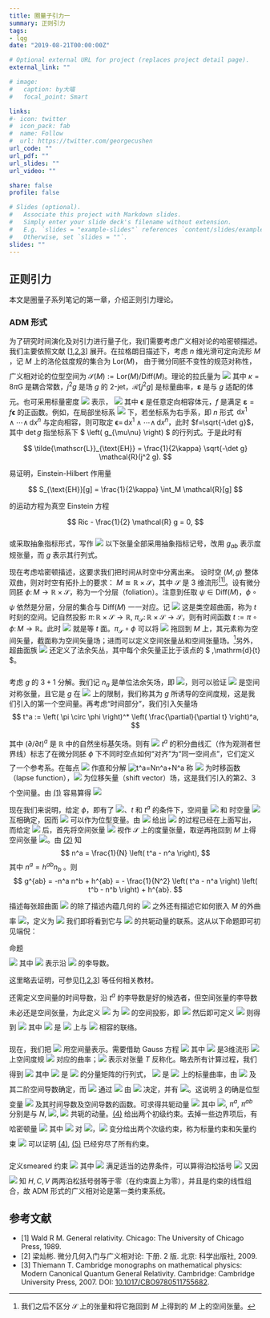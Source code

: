 ```yaml
---
title: 圈量子引力一
summary: 正则引力
tags:
- lqg
date: "2019-08-21T00:00:00Z"

# Optional external URL for project (replaces project detail page).
external_link: ""

# image:
#   caption: by大喵
#   focal_point: Smart

links:
#- icon: twitter
#  icon_pack: fab
#  name: Follow
#  url: https://twitter.com/georgecushen
url_code: ""
url_pdf: ""
url_slides: ""
url_video: ""

share: false
profile: false

# Slides (optional).
#   Associate this project with Markdown slides.
#   Simply enter your slide deck's filename without extension.
#   E.g. `slides = "example-slides"` references `content/slides/example-slides.md`.
#   Otherwise, set `slides = ""`.
slides: ""
---
```


## 正则引力

本文是圈量子系列笔记的第一章，介绍正则引力理论。

### ADM 形式

为了研究时间演化及对引力进行量子化，我们需要考虑广义相对论的哈密顿描述。我们主要依照文献 [[1](#ref-wald1989),[2](#ref-liang3),[3](#ref-Thiemann2007)] 展开。在拉格朗日描述下，考虑 $n$ 维光滑可定向流形 $M$ ，记 $M$ 上的洛伦兹度规的集合为 $\mathrm{Lor}(M)$， 由于微分同胚不变性的规范对称性，广义相对论的位型空间为 ${\mathcal{S}(M)} := {\mathrm{Lor}(M)}/{\mathrm{Diff}(M)}$。理论的拉氏量为
<img class=displaymath style="margin-top:0.7em;margin-bottom:0" src="https://www.zhihu.com/equation?tex=\mathbf{\mathscr{L}}_{\text{EH}}[j^2 g] := \frac{1}{2\kappa} \mathcal{R}(j^2 g) \mathbf{\varepsilon},\\\\">
其中 $\kappa = 8\pi \mathrm{G}$ 是耦合常数，$j^2 g$ 是场 $g$ 的 2-jet，$\mathcal{R}[j^2 g]$ 是标量曲率，$\mathbf{\varepsilon}$ 是与 $g$ 适配的体元。也可采用标量密度 <img class=inlinemath style="margin:0" src="https://www.zhihu.com/equation?tex=\tilde{\mathscr{L}}_{\text{EH}}"> 表示，
<img class=displaymath style="margin-top:0.7em;margin-bottom:0" src="https://www.zhihu.com/equation?tex=\mathbf{\mathscr{L}}_{\text{EH}}[j^2 g] = \tilde{\mathscr{L}}_{\text{EH}} \mathbf{\epsilon},\\ \tilde{\mathscr{L}}_{\text{EH}} = \frac{1}{2\kappa} f \mathcal{R}(j^2 g),\\\\">
其中 $\mathbf{\epsilon}$ 是任意定向相容体元，$f$ 是满足 $\mathbf{\varepsilon} = f \mathbf{\epsilon}$ 的正函数。例如，在局部坐标系 <img class=inlinemath style="margin:0" src="https://www.zhihu.com/equation?tex=\left\{ x^\mu \right\}"> 下，若坐标系为右手系，即 $n$ 形式 $\,\mathrm{d}{x^1} \wedge \cdots \wedge \,\mathrm{d}{x^n}$ 与定向相容，则可取定 $\mathbf{\epsilon} = \,\mathrm{d}{x^1} \wedge \cdots \wedge \,\mathrm{d}{x^n}$，此时 $f=\sqrt{-\det g}$，其中 $\det g$ 指坐标系下 $ \left( g_{\mu\nu} \right) $ 的行列式。于是此时有

$$
\tilde{\mathscr{L}}_{\text{EH}} = \frac{1}{2\kappa} \sqrt{-\det g} \mathcal{R}(j^2 g).
$$

易证明，Einstein-Hilbert 作用量

$$ S_{\text{EH}}[g] = \frac{1}{2\kappa} \int_M \mathcal{R}[g] $$

的运动方程为真空 Einstein 方程

$$
Ric - \frac{1}{2} \mathcal{R} g = 0,
$$

或采取抽象指标形式，写作
<img class=displaymath style="margin-top:0.7em;margin-bottom:0" src="https://www.zhihu.com/equation?tex=R_{ab} - \frac{1}{2} \mathcal{R} g_{ab} = 0.\\\\">
以下张量全部采用抽象指标记号，改用 $g_{ab}$ 表示度规张量，而 $g$ 表示其行列式。

现在考虑哈密顿描述，这要求我们把时间从时空中分离出来。
设时空 $\left( M, g \right)$ 整体双曲，则对时空有拓扑上的要求： $M \cong \mathbb{R} \times {\mathcal{S}}$，其中 ${\mathcal{S}}$ 是 $3$ 维流形[<sup>[1]</sup>](#ref-wald1989)。设有微分同胚 $\phi \colon M \rightarrow \mathbb{R} \times {\mathcal{S}}$，称为一个分层（foliation）。注意到任取 $\psi \in {\mathrm{Diff}(M)}$，$\phi \circ \psi$ 依然是分层，分层的集合与 ${\mathrm{Diff}(M)}$ 一一对应。记
<img class=displaymath style="margin-top:0.7em;margin-bottom:0" src="https://www.zhihu.com/equation?tex={\mathcal{S}}_t := \phi^{-1}(\left\{ t \right\} \times {\mathcal{S}}),\\\\">
这是类空超曲面，称为 $t$ 时刻的空间。记自然投影 $\pi \colon \mathbb{R} \times {\mathcal{S}} \rightarrow \mathbb{R}$, $\pi_{{\mathcal{S}}} \colon \mathbb{R} \times {\mathcal{S}} \rightarrow {\mathcal{S}}$，则有时间函数 $t := \pi \circ \phi \colon M \rightarrow \mathbb{R}$。此时 <img class=inlinemath style="margin:0" src="https://www.zhihu.com/equation?tex={\mathcal{S}}_t"> 就是等 $t$ 面。$\pi_{{\mathcal{S}}} \circ \phi$ 可以将 <img class=inlinemath style="margin:0" src="https://www.zhihu.com/equation?tex=\mathrm{T}\!{{\mathcal{S}}}"> 拖回到 $M$ 上，其元素称为空间矢量，截面称为空间矢量场；进而可以定义空间张量丛和空间张量场。[^1]另外，超曲面族 <img class=inlinemath style="margin:0" src="https://www.zhihu.com/equation?tex=\left\{ {\mathcal{S}}_t \right\}"> 还定义了法余矢丛，其中每个余矢量正比于该点的 $ \,\mathrm{d}{t} $。

[^1]: 我们之后不区分 ${\mathcal{S}}$ 上的张量和将它拖回到 $M$ 上得到的 $M$ 上的空间张量。

考虑 $g$ 的 $3+1$ 分解。我们记 $n_a$ 是单位法余矢场，即 <img class=inlinemath style="margin:0" src="https://www.zhihu.com/equation?tex=n^a n_a = -1">，则可以验证
<img class=displaymath style="margin-top:0.7em;margin-bottom:0" src="https://www.zhihu.com/equation?tex=h_{ab} := g_{ab} + n_a n_b\\\\">
是空间对称张量，且它是 $g$ 在 <img class=inlinemath style="margin:0" src="https://www.zhihu.com/equation?tex=\mathrm{T}\!{{\mathcal{S}}_t}"> 上的限制，我们称其为 $g$ 所诱导的空间度规，这是我们引入的第一个空间量。再考虑“时间部分”，我们引入矢量场
$$
t^a := \left( \pi \circ \phi \right)^* \left( \frac{\partial}{\partial t} \right)^a,
$$
其中 $\left( \partial/\partial t \right)^a$ 是 $\mathbb{R}$ 中的自然坐标基矢场。则有
<img class=displaymath id="eqt" style="margin-top:0.7em;margin-bottom:0" src="https://www.zhihu.com/equation?tex=t^a \nabla_{a} t = -1,\tag{1}">
$t^a$ 的积分曲线汇（作为观测者世界线）标志了在微分同胚 $\phi$ 下不同时空点如何“对齐”为“同一空间点”，它们定义了一个参考系。在每点 <img class=inlinemath style="margin:0" src="https://www.zhihu.com/equation?tex=p\in {\mathcal{S}}_t"> 作直和分解
<img class=displaymath id="eqtsplit" style="margin-top:0.7em;margin-bottom:0" src="https://www.zhihu.com/equation?tex=t^a=Nn^a%2BN^a,\quad%20N%3E0,\quad%20n^a\in\mathrm{T}_p{{\mathcal{S}}_t},\\\\" alt="t^a=Nn^a+N^a"/>
称 <img class=inlinemath style="margin:0" src="https://www.zhihu.com/equation?tex=N"/> 为时移函数（lapse function），<img class=inlinemath style="margin:0" src="https://www.zhihu.com/equation?tex=N^a"> 为位移矢量（shift vector）场，这是我们引入的第2、3个空间量。由 [(1)](#eqt) 容易算得
<img class=displaymath id="eqn" style="margin-top:0.7em;margin-bottom:0" src="https://www.zhihu.com/equation?tex=n_a = - N \nabla_{a} t.\\\\">

现在我们来说明，给定 $\phi$，即有了 <img class=inlinemath style="margin:0" src="https://www.zhihu.com/equation?tex=\left\{ {\mathcal{S}}_t \right\}">、$t$ 和 $t^a$ 的条件下，空间量 <img class=inlinemath style="margin:0" src="https://www.zhihu.com/equation?tex=\left( h_{ab} , N, n_a \right)"> 和 时空量 <img class=inlinemath style="margin:0" src="https://www.zhihu.com/equation?tex=g_{ab}"> 互相确定，因而 <img class=inlinemath style="margin:0" src="https://www.zhihu.com/equation?tex=\left( h_{ab} , N, n_a \right)"> 可以作为位型变量。由 <img class=inlinemath style="margin:0" src="https://www.zhihu.com/equation?tex=g_{ab}"> 给出 <img class=inlinemath style="margin:0" src="https://www.zhihu.com/equation?tex=\left( h_{ab} , N, n_a \right)"> 的过程已经在上面写出，而给定 <img class=inlinemath style="margin:0" src="https://www.zhihu.com/equation?tex=\left( h_{ab} , N, n_a \right)"> 后，首先将空间张量 <img class=inlinemath style="margin:0" src="https://www.zhihu.com/equation?tex=h_{ab}"> 视作 ${\mathcal{S}}$ 上的度量张量，取逆再拖回到 $M$ 上得空间张量 <img class=inlinemath style="margin:0" src="https://www.zhihu.com/equation?tex=h_{ab}">。由 [(2)](#eqtsplit) 知
$$
n^a = \frac{1}{N} \left( t^a - n^a \right),
$$
其中 $n^a = h^{ab} n_b$ 。则
$$
g^{ab} = -n^a n^b + h^{ab} = - \frac{1}{N^2} \left( t^a - n^a \right) \left( t^b - n^b \right) + h^{ab}.
$$

描述每张超曲面 <img class=inlinemath style="margin:0" src="https://www.zhihu.com/equation?tex={\mathcal{S}}_t"> 的除了描述内蕴几何的 <img class=inlinemath style="margin:0" src="https://www.zhihu.com/equation?tex=h_{ab}"> 之外还有描述它如何嵌入 $M$ 的外曲率 <img class=inlinemath style="margin:0" src="https://www.zhihu.com/equation?tex=K_{ab}">，定义为
<img class=displaymath style="margin-top:0.7em;margin-bottom:0" src="https://www.zhihu.com/equation?tex=t^a = K_{ab} := h_{a}^{\phantom{a}c} \nabla_{c} n_b,\\\\">
我们即将看到它与 <img class=inlinemath style="margin:0" src="https://www.zhihu.com/equation?tex=h_{ab}"> 的共轭动量的联系。这从以下命题即可初见端倪：

<div class="property">
<div class="property-title">命题</div>
<img class=displaymath style="margin-top:0.7em;margin-bottom:0" src="https://www.zhihu.com/equation?tex=K_{ab} = \frac{1}{2} \mathcal{L}_{n} h_{ab},\\\\">
其中 <img class=inlinemath style="margin:0" src="https://www.zhihu.com/equation?tex=\mathcal{L}_{n}"> 表示沿 <img class=inlinemath style="margin:0" src="https://www.zhihu.com/equation?tex=n^a"> 的李导数。
</div>

这里略去证明，可参见[[1](#ref-wald1989),[2](#ref-liang3),[3](#ref-Thiemann2007)] 等任何相关教材。

还需定义空间量的时间导数，沿 $t^a$ 的李导数是好的候选者，但空间张量的李导数未必还是空间张量，为此定义 <img class=inlinemath style="margin:0" src="https://www.zhihu.com/equation?tex=\tilde{\mathcal{L}}_{v} T^{a\cdots}_{\phantom{a\cdots}b\cdots}"> 为 <img class=inlinemath style="margin:0" src="https://www.zhihu.com/equation?tex=\mathcal{L}_{v} T^{a\cdots}_{\phantom{a\cdots}b\cdots}"> 的空间投影，即
<img class=displaymath id="eq-spaceLd" style="margin-top:0.7em;margin-bottom:0" src="https://www.zhihu.com/equation?tex=\tilde{\mathcal{L}}_{v} T^{a_1\cdots a_k}_{\phantom{a_1 \cdots a_k}b_1 \cdots b_l} := {h}^{a_1}_{\phantom{a_1}c_1} \cdots {h}^{a_k}_{\phantom{a_1}c_k} {h}^{d_1}_{\phantom{d_1}b_1} \cdots {h}^{d_l}_{\phantom{d_l}b_l} \mathcal{L}_{v} {T}^{c_1 \cdots c_k}_{\phantom{c_1 \cdots c_k}d_1 \cdots d_l},\\\\">
然后即可定义
<img class=displaymath id="eq-timedot" style="margin-top:0.7em;margin-bottom:0" src="https://www.zhihu.com/equation?tex={\dot{T}}^{a_1 \cdots a_k}_{\phantom{a_1 \cdots a_k}b_1 \cdots b_l} := \tilde{\mathcal{L}}_{t} T^{a_1\cdots a_k}_{\phantom{a_1 \cdots a_k}b_1 \cdots b_l} = N \tilde{\mathcal{L}}_{n} T^{a_1\cdots a_k}_{\phantom{a_1 \cdots a_k}b_1 \cdots b_l} + \tilde{\mathcal{L}}_{N} T^{a_1\cdots a_k}_{\phantom{a_1 \cdots a_k}b_1 \cdots b_l},\\\\">
则得到
<img class=displaymath style="margin-top:0.7em;margin-bottom:0" src="https://www.zhihu.com/equation?tex=\dot{h}_{ab} = 2N K_{ab} + 2 D_{{(a}} {N}_{b)},\\\\">
其中 <img class=inlinemath style="margin:0" src="https://www.zhihu.com/equation?tex=D_{a}"> 是 <img class=inlinemath style="margin:0" src="https://www.zhihu.com/equation?tex={\mathcal{S}}_t"> 上与 <img class=inlinemath style="margin:0" src="https://www.zhihu.com/equation?tex=h_{ab}"> 相容的联络。

现在，我们把 <img class=inlinemath style="margin:0" src="https://www.zhihu.com/equation?tex=\tilde{\mathscr{L}}_{\text{EH}} = \frac{1}{2\kappa} \sqrt{- \det g} \mathcal{R}"> 用空间量表示。需要借助 Gauss 方程
<img class=displaymath id="eq-gauss" style="margin-top:0.7em;margin-bottom:0" src="https://www.zhihu.com/equation?tex=\mathcal{R}_{abc}^{\phantom{abc}d} = {h}_a^{\phantom{a}k} {h}_b^{\phantom{b}l} {h}_c^{\phantom{c}m} {h}_n^{\phantom{n}d} \mathcal{R}_{klm}^{\phantom{klm}n} - 2 {K}{_{c[a}} {K}_{b]}^{\phantom{b]}d},\\\\">
其中 <img class=inlinemath style="margin:0" src="https://www.zhihu.com/equation?tex=\mathcal{R}_{abc}^{\phantom{abc}d}"> 是3维流形 <img class=inlinemath style="margin:0" src="https://www.zhihu.com/equation?tex={\mathcal{S}}_t"> 上空间度规 <img class=inlinemath style="margin:0" src="https://www.zhihu.com/equation?tex=h_{ab}"> 对应的曲率；<img class=inlinemath style="margin:0" src="https://www.zhihu.com/equation?tex={T}_{[\cdots]}"> 表示对张量 $T$ 反称化。略去所有计算过程，我们得到
<img class=displaymath id="eq-L_split" style="margin-top:0.7em;margin-bottom:0" src="https://www.zhihu.com/equation?tex=\tilde{\mathscr{L}} = \frac{1}{2\kappa} \sqrt{h} N \left( \mathcal{R} - K^2 + K_{ab} {K}^{ab} \right),\tag{3}">
其中 <img class=inlinemath style="margin:0" src="https://www.zhihu.com/equation?tex=h"> 是 <img class=inlinemath style="margin:0" src="https://www.zhihu.com/equation?tex=h_{ab}"> 的分量矩阵的行列式， <img class=inlinemath style="margin:0" src="https://www.zhihu.com/equation?tex=\mathcal{R}"> 是 <img class=inlinemath style="margin:0" src="https://www.zhihu.com/equation?tex=\mathcal{S}_t"> 上的标量曲率，由 <img class=inlinemath style="margin:0" src="https://www.zhihu.com/equation?tex=h_{ab}"> 及其二阶空间导数确定，而 <img class=inlinemath style="margin:0" src="https://www.zhihu.com/equation?tex=K_{ab}"> 通过
<img class=displaymath style="margin-top:0.7em;margin-bottom:0" src="https://www.zhihu.com/equation?tex=K_{ab} = \frac{1}{2N} \left( {\dot{h}}_{ab} - 2 {D}_{(a} {N}_{b)} \right)\\\\">
由 <img class=inlinemath style="margin:0" src="https://www.zhihu.com/equation?tex={\dot{h}}_{ab}, N, n_a, D_{a}"> 决定，并有 <img class=inlinemath style="margin:0" src="https://www.zhihu.com/equation?tex=K = h^{ab} K_{ab}">。这说明 [3](#eq-L_split) 的确是位型变量 <img class=inlinemath style="margin:0" src="https://www.zhihu.com/equation?tex=\left( h_{ab} , N, n_a \right)"> 及其时间导数及空间导数的函数。可求得共轭动量
<img class=displaymath id="eq-constrain12" style="margin-top:0.7em;margin-bottom:0" src="https://www.zhihu.com/equation?tex=\pi_N=\frac{\partial\tilde{\mathscr{L}}}{\partial\dot{N}}=0,\quad\pi^a=\frac{\partial\tilde{\mathscr{L}}}{\partial\dot{N}_a}=0,\tag{4}%20\\%20\pi^{ab} = \frac{\partial\tilde{\mathscr{L}}}{\partial {\dot{h}}_{ab}} = \frac{1}{2\kappa} \sqrt{h} \left( K^{ab} - K h^{ab} \right),\\\\">
其中 <img class=inlinemath style="margin:0" src="https://www.zhihu.com/equation?tex=\pi_{N}">, $\pi^a$, $\pi^{ab}$ 分别是与 $N$, <img class=inlinemath style="margin:0" src="https://www.zhihu.com/equation?tex=n_a">, <img class=inlinemath style="margin:0" src="https://www.zhihu.com/equation?tex=h_{ab}"> 共轭的动量。[(4)](#eq-constrain12) 给出两个初级约束。去掉一些边界项后，有哈密顿量
<img class=displaymath id="eq-ADM_H" style="margin-top:0.7em;margin-bottom:0" src="https://www.zhihu.com/equation?tex=H[N,n_a, h_{ab}, \pi^{ab}] = \frac{1}{2\kappa} \int_{{\mathcal{S}}} \,\mathrm{d}[3]{x} \left( N C %2B n_a V^a \right),\\\\">
其中
<img class=displaymath style="margin-top:0.7em;margin-bottom:0" src="https://www.zhihu.com/equation?tex=C := - \frac{\sqrt{h}}{2\kappa} \mathcal{R} %2B \frac{2\kappa}{\sqrt{h}} \left( \pi_{ab} \pi^{ab} - \frac{1}{2} \pi^2 \right),\\V^a := -2 D_{b} \pi^{ab}.\\\\">
对 <img class=inlinemath style="margin:0" src="https://www.zhihu.com/equation?tex=N">，<img class=inlinemath style="margin:0" src="https://www.zhihu.com/equation?tex=n_a"> 变分给出两个次级约束，称为标量约束和矢量约束
<img class=displaymath id="eq-constrain34" style="margin-top:0.7em;margin-bottom:0" src="https://www.zhihu.com/equation?tex=C = 0 ,\quad V^a = 0,\tag{5}\\\\">
可以证明 [(4)](#eq-constrain12), [(5)](#eq-constrain34) 已经穷尽了所有约束。

定义smeared 约束
<img class=displaymath style="margin-top:0.7em;margin-bottom:0" src="https://www.zhihu.com/equation?tex=C(f) := \int_{{\mathcal{S}}} \,\mathrm{d}[3]{x} C f  ,\quad V ({v}) := \int_{{\mathcal{S}}} \,\mathrm{d}[3]{x} V_a v^a,\\\\">
其中 <img class=inlinemath style="margin:0" src="https://www.zhihu.com/equation?tex=f\in C^\infty({\mathcal{S}}), v\in \Gamma(\mathrm{T}\!{{\mathcal{S}}})"> 满足适当的边界条件，可以算得泊松括号
<img class=displaymath style="margin-top:0.7em;margin-bottom:0" src="https://www.zhihu.com/equation?tex=\begin{align}\left\{V({u}),V({v})\right\}%26=2\kappa%20V(\mathcal{L}_{{u}}%20{v}),\\%20\left\{V({v}),C(f)\right\}%26=2\kappa%20C(v(f)),\\%20\left\{C(f),C(f')\right\}%26=2\kappa%20V(fD^af'-f'D^af),\end{align}\\\\">
又因
<img class=displaymath style="margin-top:0.7em;margin-bottom:0" src="https://www.zhihu.com/equation?tex=H = \frac{1}{2\kappa} \left( C(N) %2B V(\mathbf{N}) \right),\\\\">
知 $H,C,V$ 两两泊松括号弱等于零（在约束面上为零），并且是约束的线性组合，故 ADM 形式的广义相对论是第一类约束系统。

## 参考文献

- <div id="ref-wald1989">[1] Wald R M. General relativity. Chicago: The University of Chicago Press, 1989.</div>
- <div id="ref-liang3">[2] 梁灿彬. 微分几何入门与广义相对论: 下册. 2 版. 北京: 科学出版社, 2009.</div>
- <div id="ref-Thiemann2007">[3] Thiemann T. Cambridge monographs on mathematical physics: Modern Canoni­cal Quantum General Relativity. Cambridge: Cambridge University Press, 2007. DOI: <a href="http://doi.org/10.1017/CBO9780511755682">10.1017/CBO9780511755682</a>.</div>
